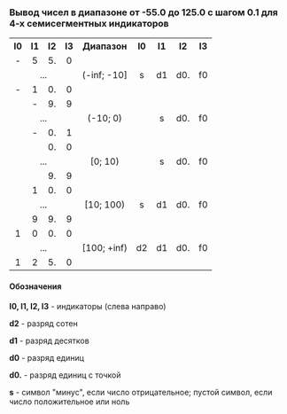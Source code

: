 ### Вывод чисел в диапазоне от -55.0 до 125.0 с шагом 0.1 для 4-х семисегментных индикаторов

<table>
  <tr>
    <th>I0</th>
    <th>I1</th>
    <th>I2</th>
    <th>I3</th>
    <th>Диапазон</th>
    <th>I0</th>
    <th>I1</th>
    <th>I2</th>
    <th>I3</th>
  </tr>
  <tr>
    <td align="center">-</td>
    <td align="center">5</td>
    <td align="center">5.</td>
    <td align="center">0</td>
    <td align="center" rowspan="3">(-inf; -10]</td>
    <td align="center" rowspan="3">s</td>
    <td align="center" rowspan="3">d1</td>
    <td align="center" rowspan="3">d0.</td>
    <td align="center" rowspan="3">f0</td>
  </tr>
  <tr>
    <td align="center" colspan="4">...</td>
  </tr>
  <tr>
    <td align="center">-</td>
    <td align="center">1</td>
    <td align="center">0.</td>
    <td align="center">0</td>
  </tr>
  <tr>
    <td align="center"></td>
    <td align="center">-</td>
    <td align="center">9.</td>
    <td align="center">9</td>
    <td align="center" rowspan="3">(-10; 0)</td>
    <td align="center" rowspan="3"></td>
    <td align="center" rowspan="3">s</td>
    <td align="center" rowspan="3">d0.</td>
    <td align="center" rowspan="3">f0</td>
  </tr>
  <tr>
    <td align="center" colspan="4">...</td>
  </tr>
  <tr>
    <td align="center"></td>
    <td align="center">-</td>
    <td align="center">0.</td>
    <td align="center">1</td>
  </tr>
  <tr>
    <td align="center"></td>
    <td align="center"></td>
    <td align="center">0.</td>
    <td align="center">0</td>
    <td align="center" rowspan="3">[0; 10)</td>
    <td align="center" rowspan="3"></td>
    <td align="center" rowspan="3">s</td>
    <td align="center" rowspan="3">d0.</td>
    <td align="center" rowspan="3">f0</td>
  </tr>
  <tr>
    <td align="center" colspan="4">...</td>
  </tr>
  <tr>
    <td align="center"></td>
    <td align="center"></td>
    <td align="center">9.</td>
    <td align="center">9</td>
  </tr>
  <tr>
    <td align="center"></td>
    <td align="center">1</td>
    <td align="center">0.</td>
    <td align="center">0</td>
    <td align="center" rowspan="3">[10; 100)</td>
    <td align="center" rowspan="3">s</td>
    <td align="center" rowspan="3">d1</td>
    <td align="center" rowspan="3">d0.</td>
    <td align="center" rowspan="3">f0</td>
  </tr>
  <tr>
    <td align="center" colspan="4">...</td>
  </tr>
  <tr>
    <td align="center"></td>
    <td align="center">9</td>
    <td align="center">9.</td>
    <td align="center">9</td>
  </tr>
  <tr>
    <td align="center">1</td>
    <td align="center">0</td>
    <td align="center">0.</td>
    <td align="center">0</td>
    <td align="center" rowspan="3">[100; +inf)</td>
    <td align="center" rowspan="3">d2</td>
    <td align="center" rowspan="3">d1</td>
    <td align="center" rowspan="3">d0.</td>
    <td align="center" rowspan="3">f0</td>
  </tr>
  <tr>
    <td align="center" colspan="4">...</td>
  </tr>
  <tr>
    <td align="center">1</td>
    <td align="center">2</td>
    <td align="center">5.</td>
    <td align="center">0</td>
  </tr>
</table>

#### Обозначения

**I0, I1, I2, I3** - индикаторы (слева направо)

**d2** - разряд сотен

**d1** - разряд десятков

**d0** - разряд единиц

**d0.** - разряд единиц с точкой

**s** - символ "минус", если число отрицательное; пустой символ, если число положительное или ноль
